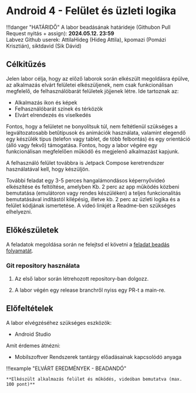 # Android 4 - Felület és üzleti logika

!!!danger "HATÁRIDŐ"
	A labor beadásának határideje (Githubon Pull Request nyitás + assign): **2024.05.12. 23:59**  
    Labvez Github userek: AttilaHideg (Hideg Attila), kpomazi (Pomázi Krisztián), siktdavid (Sik Dávid)

## Célkitűzés

Jelen labor célja, hogy az előző laborok során elkészült megoldásra épülve, az alkalmazás elvárt felületei elkészüljenek, nem csak funkcionálisan megfelelő, de felhasználóbarát felületek jöjjenek létre. Ide tartoznak az: 

- Alkalmazás ikon és képek 
- Felhasználóbarát színek és térközök 
- Elvárt elrendezés és viselkedés 

Fontos, hogy a felületet ne bonyolítsuk túl, nem feltétlenül szükséges a legváltozatosabb betűtípusok és animációk használata, valamint elegendő egy készülék típus (telefon vagy tablet, de több felbontás) és egy orientáció (álló vagy fekvő) támogatása. Fontos, hogy a labor végére egy funkcionálisan megfelelően működő és megjelenő alkalmazást kapjunk. 

A felhasználó felület továbbra is Jetpack Compose keretrendszer használatával kell, hogy készüljön.

További feladat egy 3-5 perces hangalámondásos képernyővideó elkészítése és feltöltése, amelyben Kb. 2 perc az app működés közbeni bemutatása (emulátoron vagy rendes készüléken) a teljes funkcionalitás bemutatásával indítástól kilépésig, illetve kb. 2 perc az üzleti logika és a felület kódjának ismertetése.
A videó linkjét a Readme-ben szükséges elhelyezni.


## Előkészületek

A feladatok megoldása során ne felejtsd el követni a [feladat beadás folyamatát](../../tudnivalok/github/GitHub.md).

### Git repository használata

1. Az első labor során létrehozott repository-ban dolgozz.

2. A labor végén egy release branchről nyiss egy PR-t a main-re.

## Előfeltételek 

A labor elvégzéséhez szükséges eszközök: 

- Android Studio

Amit érdemes átnézni: 

- Mobilszoftver Rendszerek tantárgy előadásainak kapcsolódó anyaga  

!!!example "ELVÁRT EREDMÉNYEK - BEADANDÓ" 

    **Elkészült alkalmazás felület és működés, videóban bemutatva (max. 100 pont)**  